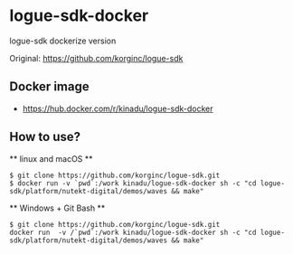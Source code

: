 # logue-sdk-docker

logue-sdk dockerize version

Original: https://github.com/korginc/logue-sdk

## Docker image

- https://hub.docker.com/r/kinadu/logue-sdk-docker

## How to use?

** linux and macOS **

```
$ git clone https://github.com/korginc/logue-sdk.git
$ docker run -v `pwd`:/work kinadu/logue-sdk-docker sh -c "cd logue-sdk/platform/nutekt-digital/demos/waves && make"
```

** Windows + Git Bash **

```
$ git clone https://github.com/korginc/logue-sdk.git
docker run  -v /`pwd`:/work kinadu/logue-sdk-docker sh -c "cd logue-sdk/platform/nutekt-digital/demos/waves && make"
```
